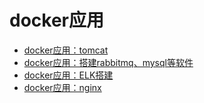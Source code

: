 # docker应用

* [docker应用：tomcat](/dockerying-yong-ff1a-tomcat.md)
* [docker应用：搭建rabbitmq、mysql等软件](/dockerying-yong-ff1a-da-jian-rabbitmq-mysql-deng-ruan-jian.md)
* [docker应用：ELK搭建](/dockerying-yong-ff1a-elk-da-jian.md)
* [docker应用：nginx](/dockerying-yong-ff1a-nginx.md)



